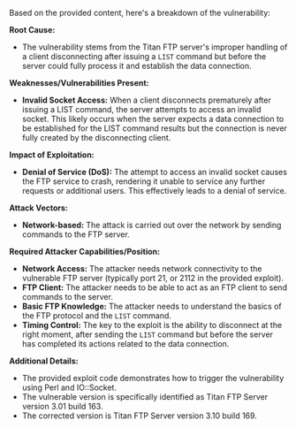 Based on the provided content, here's a breakdown of the vulnerability:

**Root Cause:**

- The vulnerability stems from the Titan FTP server's improper handling of a client disconnecting after issuing a `LIST` command but before the server could fully process it and establish the data connection.

**Weaknesses/Vulnerabilities Present:**

- **Invalid Socket Access:** When a client disconnects prematurely after issuing a LIST command, the server attempts to access an invalid socket. This likely occurs when the server expects a data connection to be established for the LIST command results but the connection is never fully created by the disconnecting client.

**Impact of Exploitation:**

- **Denial of Service (DoS):** The attempt to access an invalid socket causes the FTP service to crash, rendering it unable to service any further requests or additional users. This effectively leads to a denial of service.

**Attack Vectors:**

- **Network-based:** The attack is carried out over the network by sending commands to the FTP server.

**Required Attacker Capabilities/Position:**

- **Network Access:** The attacker needs network connectivity to the vulnerable FTP server (typically port 21, or 2112 in the provided exploit).
- **FTP Client:** The attacker needs to be able to act as an FTP client to send commands to the server.
- **Basic FTP Knowledge:**  The attacker needs to understand the basics of the FTP protocol and the `LIST` command.
- **Timing Control:**  The key to the exploit is the ability to disconnect at the right moment, after sending the `LIST` command but before the server has completed its actions related to the data connection.

**Additional Details:**
- The provided exploit code demonstrates how to trigger the vulnerability using Perl and IO::Socket.
- The vulnerable version is specifically identified as Titan FTP Server version 3.01 build 163.
- The corrected version is Titan FTP Server version 3.10 build 169.